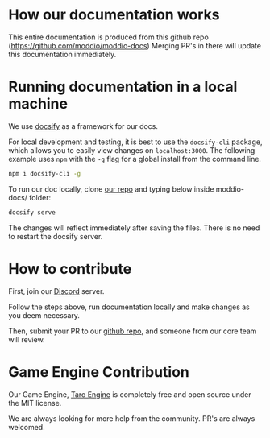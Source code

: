 # How our documentation works

This entire documentation is produced from this github repo (https://github.com/moddio/moddio-docs)
Merging PR's in there will update this documentation immediately.

# Running documentation in a local machine

We use [docsify](https://docsify.js.org/#/) as a framework for our docs.

For local development and testing, it is best to use the `docsify-cli` package, which allows you to easily view changes on `localhost:3000`. The following example uses `npm` with the `-g` flag for a global install from the command line.

```sh
npm i docsify-cli -g
```

To run our doc locally, clone [our repo](https://github.com/moddio/moddio-docs) and typing below inside moddio-docs/ folder:

```sh
docsify serve
```

The changes will reflect immediately after saving the files. There is no need to restart the docsify server. 


# How to contribute

First, join our [Discord](https://discord.gg/XRe8T7K) server.

Follow the steps above, run documentation locally and make changes as you deem necessary.

Then, submit your PR to our [github repo](https://github.com/moddio/moddio-docs), and someone from our core team will review.

# Game Engine Contribution

  Our Game Engine, [Taro Engine](https://github.com/moddio/taro2) is completely free and open source under the MIT license. 
  
  We are always looking for more help from the community. PR's are always welcomed.
